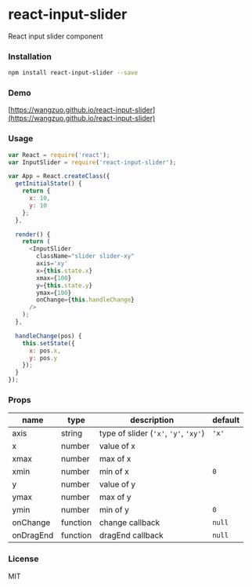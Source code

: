 # react-input-slider
React input slider component
### Installation
``` sh
npm install react-input-slider --save
```
### Demo
[https://wangzuo.github.io/react-input-slider](https://wangzuo.github.io/react-input-slider)
### Usage
``` javascript
var React = require('react');
var InputSlider = require('react-input-slider');

var App = React.createClass({
  getInitialState() {
    return {
      x: 10,
      y: 10
    };
  },

  render() {
    return (
      <InputSlider
        className="slider slider-xy"
        axis='xy'
        x={this.state.x}
        xmax={100}
        y={this.state.y}
        ymax={100}
        onChange={this.handleChange}
      />
    );
  },

  handleChange(pos) {
    this.setState({
      x: pos.x,
      y: pos.y
    });
  }
});
```
### Props
|name |type   | description | default
|-----|----   | ----------  | -------
|axis |string | type of slider (`'x'`, `'y'`, `'xy'`)| `'x'`
|x    |number | value of x  ||
|xmax |number | max of x    ||
|xmin |number | min of x    | `0`
|y    |number | value of y  ||
|ymax |number | max of y    ||
|ymin |number | min of y    | `0`
|onChange|function|change callback|`null`
|onDragEnd|function|dragEnd callback|`null`
### License
MIT

